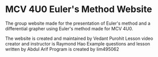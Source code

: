 # MCV 4U0 Euler's Method Website

The group website made for the presentation of Euler's method and a differential grapher using Euler's method made for MCV 4U0.

The website is created and maintained by Vedant Purohit
Lesson video creator and instructor is Raymond Hao
Example questions and lesson written by Abdul Arif
Program is created by lim495062
